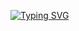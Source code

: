 [![Typing SVG](https://readme-typing-svg.demolab.com?font=Fira+Code&pause=1000&color=E5C07B&width=435&lines=%3CEvernayt%2F%3E)](https://git.io/typing-svg)
